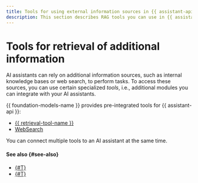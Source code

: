 ```yaml
---
title: Tools for using external information sources in {{ assistant-api }}
description: This section describes RAG tools you can use in {{ assistant-api }} to access external information sources and the capabilities these tools offer.
---
```


# Tools for retrieval of additional information

AI assistants can rely on additional information sources, such as internal knowledge bases or web search, to perform tasks. To access these sources, you can use certain specialized _tools_, i.e., additional modules you can integrate with your AI assistants.

{{ foundation-models-name }} provides pre-integrated tools for {{ assistant-api }}:

* [{{ retrieval-tool-name }}](./vector-store.md)
* [WebSearch](./web-search.md)

You can connect multiple tools to an AI assistant at the same time.

#### See also {#see-also}

* [{#T}](../../../operations/assistant/create-with-searchindex.md)
* [{#T}](../../../operations/assistant/create-with-websearch.md)